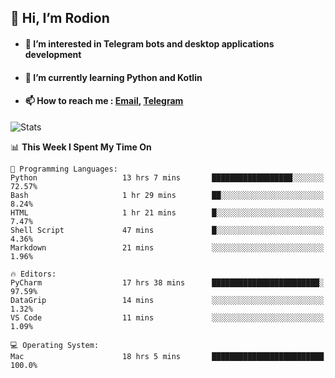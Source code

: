 ## 👋 Hi, I’m Rodion
- #### 👀 I’m interested in Telegram bots and desktop applications development
- #### 🌱 I’m currently learning Python and Kotlin
- #### 📫 How to reach me : [Email](mailto:me@lavn.ml), [Telegram](https://t.me/fast_geek)

![Stats](https://github-readme-stats.vercel.app/api?username=fast-geek&show_icons=true&theme=react&hide=issues&count_private=true&layout=compact)


<!--START_SECTION:waka-->
📊 **This Week I Spent My Time On** 

```text
💬 Programming Languages: 
Python                   13 hrs 7 mins       ██████████████████░░░░░░░   72.57% 
Bash                     1 hr 29 mins        ██░░░░░░░░░░░░░░░░░░░░░░░   8.24% 
HTML                     1 hr 21 mins        █░░░░░░░░░░░░░░░░░░░░░░░░   7.47% 
Shell Script             47 mins             █░░░░░░░░░░░░░░░░░░░░░░░░   4.36% 
Markdown                 21 mins             ░░░░░░░░░░░░░░░░░░░░░░░░░   1.96%

🔥 Editors: 
PyCharm                  17 hrs 38 mins      ████████████████████████░   97.59% 
DataGrip                 14 mins             ░░░░░░░░░░░░░░░░░░░░░░░░░   1.32% 
VS Code                  11 mins             ░░░░░░░░░░░░░░░░░░░░░░░░░   1.09%

💻 Operating System: 
Mac                      18 hrs 5 mins       █████████████████████████   100.0%

```


<!--END_SECTION:waka-->
